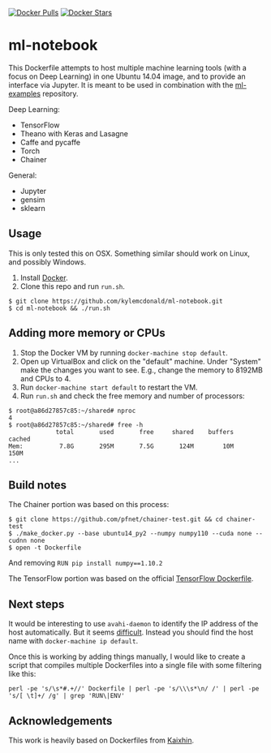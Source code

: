 [![Docker Pulls](https://img.shields.io/docker/pulls/kylemcdonald/ml-notebook.svg)](https://hub.docker.com/r/kylemcdonald/ml-notebook/) [![Docker Stars](https://img.shields.io/docker/stars/kylemcdonald/ml-notebook.svg)](https://hub.docker.com/r/kylemcdonald/ml-notebook/)

ml-notebook
===========

This Dockerfile attempts to host multiple machine learning tools (with a focus on Deep Learning) in one Ubuntu 14.04 image, and to provide an interface via Jupyter. It is meant to be used in combination with the [ml-examples](https://github.com/kylemcdonald/ml-examples) repository.

Deep Learning:
- TensorFlow
- Theano with Keras and Lasagne
- Caffe and pycaffe
- Torch
- Chainer

General: 
- Jupyter
- gensim
- sklearn

Usage
-----

This is only tested this on OSX. Something similar should work on Linux, and possibly Windows.

1. Install [Docker](http://docker.com/).
2. Clone this repo and run `run.sh`.

```
$ git clone https://github.com/kylemcdonald/ml-notebook.git
$ cd ml-notebook && ./run.sh
```

Adding more memory or CPUs
--------------------------

1. Stop the Docker VM by running `docker-machine stop default`.
2. Open up VirtualBox and click on the "default" machine. Under "System" make the changes you want to see. E.g., change the memory to 8192MB and CPUs to 4.
3. Run `docker-machine start default` to restart the VM.
4. Run `run.sh` and check the free memory and number of processors:

```
$ root@a86d27857c85:~/shared# nproc 
4
$ root@a86d27857c85:~/shared# free -h
             total       used       free     shared    buffers     cached
Mem:          7.8G       295M       7.5G       124M        10M       150M
...
```

Build notes
-----------

The Chainer portion was based on this process:

```
$ git clone https://github.com/pfnet/chainer-test.git && cd chainer-test
$ ./make_docker.py --base ubuntu14_py2 --numpy numpy110 --cuda none --cudnn none
$ open -t Dockerfile
```

And removing `RUN pip install numpy==1.10.2`

The TensorFlow portion was based on the official [TensorFlow Dockerfile](https://github.com/tensorflow/tensorflow/blob/master/tensorflow/tools/docker/Dockerfile).

Next steps
----------

It would be interesting to use `avahi-daemon` to identify the IP address of the host automatically. But it seems [difficult](http://grokbase.com/t/gg/docker-user/155wz59qrn/docker-avahi-daemon-service-fails-to-start-when-running-multiple-containers-on-the-same-machine). Instead you should find the host name with `docker-machine ip default`.

Once this is working by adding things manually, I would like to create a script that compiles multiple Dockerfiles into a single file with some filtering like this:

```
perl -pe 's/\s*#.+//' Dockerfile | perl -pe 's/\\\s*\n/ /' | perl -pe 's/[ \t]+/ /g' | grep 'RUN\|ENV'
```

Acknowledgements
----------------

This work is heavily based on Dockerfiles from [Kaixhin](https://github.com/Kaixhin/dockerfiles/).